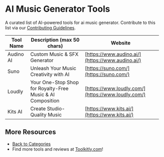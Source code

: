 # AI Music Generator Tools

A curated list of AI-powered tools for ai music generator. Contribute to this list via our [Contributing Guidelines](../CONTRIBUTING.md).

| Tool Name | Description (max 50 chars) | Website |
|-----------|----------------------------|---------|
| Audino AI | Custom Music & SFX Generator | [https://www.audino.ai/](https://www.audino.ai/) |
| Suno | Unleash Your Music Creativity with AI | [https://suno.com/](https://suno.com/) |
| Loudly | Your One-Stop Shop for Royalty-Free Music & AI Composition | [https://www.loudly.com/](https://www.loudly.com/) |
| Kits AI | Create Studio-Quality Music | [https://www.kits.ai/](https://www.kits.ai/) |

## More Resources
- [Back to Categories](../README.md)
- Find more tools and reviews at [Toolkitly.com](https://toolkitly.com)!
